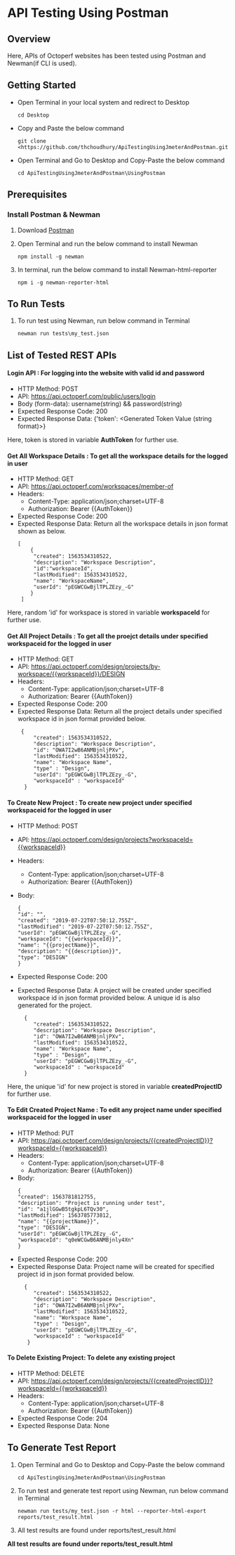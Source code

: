 # API Testing Using Postman

## Overview

Here, APIs of Octoperf websites has been tested using Postman and Newman(if CLI is used). 

## Getting Started

* Open Terminal in your local system and redirect to Desktop
   ```
   cd Desktop
   ```
* Copy and Paste the below command

   ```
   git clone <https://github.com/thchoudhury/ApiTestingUsingJmeterAndPostman.git>
   ```
  
* Open Terminal and Go to Desktop and Copy-Paste the below command

    ```
    cd ApiTestingUsingJmeterAndPostman\UsingPostman 
   ```

## Prerequisites

 ### Install Postman & Newman
1. Download [Postman](https://www.getpostman.com/apps)

2. Open Terminal and run the below command to install Newman

   ```
   npm install -g newman
   ```
   
3. In terminal, run the below command to install Newman-html-reporter

     ```
     npm i -g newman-reporter-html
    ```

## To Run Tests

1. To run test using Newman, run below command in Terminal

    ```
    newman run tests\my_test.json
    ```

## List of Tested REST APIs

#### Login API : For logging into the website with valid id and password
* HTTP Method: POST
* API:  https://api.octoperf.com/public/users/login
* Body (form-data): username(string) && password(string)
* Expected Response Code: 200 
* Expected Response Data: {'token': <Generated Token Value (string format)>}

Here, token is stored in variable **AuthToken** for further use.

#### Get All Workspace Details : To get all the workspace details for the logged in user
* HTTP Method: GET
* API:  https://api.octoperf.com/workspaces/member-of
* Headers:
    * Content-Type: application/json;charset=UTF-8
    * Authorization: Bearer {{AuthToken}}
* Expected Response Code: 200 
* Expected Response Data: Return all the workspace details in json format shown as below.
   ```
   [
       {
        "created": 1563534310522,
        "description": "Workspace Description",
        "id":"workspaceId",
        "lastModified": 1563534310522,
        "name": "WorkspaceName",
        "userId": "pEGWCGwBjlTPLZEzy_-G"
       }
    ]
    ```

Here, random 'id' for workspace is stored in variable **workspaceId** for further use.

#### Get All Project Details : To get all the proejct details under specified workspaceid for the logged in user
* HTTP Method: GET
* API:  https://api.octoperf.com/design/projects/by-workspace/{{workspaceId}}/DESIGN
* Headers:
    * Content-Type: application/json;charset=UTF-8
    * Authorization: Bearer {{AuthToken}}
* Expected Response Code: 200 
* Expected Response Data: Return all the project details under specified workspace id in json format provided below.
   ```
    {
        "created": 1563534310522,
        "description": "Workspace Description",
        "id": "OWA7I2wB6ANMBjnljPXv",
        "lastModified": 1563534310522,
        "name": "Workspace Name",
        "type" : "Design",
        "userId": "pEGWCGwBjlTPLZEzy_-G",
        "workspaceId" : "workspaceId"
     }
   ```

#### To Create New Project : To create new project under specified workspaceid for the logged in user
* HTTP Method: POST
* API:  https://api.octoperf.com/design/projects?workspaceId={{workspaceId}}
* Headers:
    * Content-Type: application/json;charset=UTF-8
    * Authorization: Bearer {{AuthToken}}
* Body: 
    ```
    {
    "id": "",
    "created": "2019-07-22T07:50:12.755Z",
    "lastModified": "2019-07-22T07:50:12.755Z",
    "userId": "pEGWCGwBjlTPLZEzy_-G",
    "workspaceId": "{{workspaceId}}",
    "name": "{{projectName}}",
    "description": "{{description}}",
    "type": "DESIGN"
    }
   ```
* Expected Response Code: 200 
* Expected Response Data: A project will be created under specified workspace id in json format provided below. A unique id is also generated for the project. 

   ```
     {
        "created": 1563534310522,
        "description": "Workspace Description",
        "id": "OWA7I2wB6ANMBjnljPXv",
        "lastModified": 1563534310522,
        "name": "Workspace Name",
        "type" : "Design",
        "userId": "pEGWCGwBjlTPLZEzy_-G",
        "workspaceId" : "workspaceId"
     }
   ```

Here, the unique 'id' for new project is stored in variable **createdProjectID** for further use.

#### To Edit Created Project Name : To edit any project name under specified workspaceid for the logged in user
* HTTP Method: PUT
* API: https://api.octoperf.com/design/projects/{{createdProjectID}}?workspaceId={{workspaceId}}
* Headers:
    * Content-Type: application/json;charset=UTF-8
    * Authorization: Bearer {{AuthToken}}
* Body: 
    ```
    {
    "created": 1563781812755,
    "description": "Project is running under test",
    "id": "a1jlGGwB5tgkpL6TQv30",
    "lastModified": 1563785773812,
    "name": "{{projectName}}",
    "type": "DESIGN",
    "userId": "pEGWCGwBjlTPLZEzy_-G",
    "workspaceId": "q0eWCGwB6ANMBjnly4Xn"
    }
   ```
* Expected Response Code: 200 
* Expected Response Data: Project name will be created for specified project id in json format provided below.
   ```
     {
        "created": 1563534310522,
        "description": "Workspace Description",
        "id": "OWA7I2wB6ANMBjnljPXv",
        "lastModified": 1563534310522,
        "name": "Workspace Name",
        "type" : "Design",
        "userId": "pEGWCGwBjlTPLZEzy_-G",
        "workspaceId" : "workspaceId"
      }
   ```

#### To Delete Existing Project: To delete any existing project
* HTTP Method: DELETE
* API:  https://api.octoperf.com/design/projects/{{createdProjectID}}?workspaceId={{workspaceId}}
* Headers:
    * Content-Type: application/json;charset=UTF-8
    * Authorization: Bearer {{AuthToken}}
* Expected Response Code: 204
* Expected Response Data: None


## To Generate Test Report

1. Open Terminal and Go to Desktop and Copy-Paste the below command

   ```
   cd ApiTestingUsingJmeterAndPostman\UsingPostman
   ```
   
2. To run test and generate test report using Newman, run below command in Terminal

   ```
   newman run tests/my_test.json -r html --reporter-html-export reports/test_result.html
   ```
   
3. All test results are found under reports/test_result.html



**All test results are found under reports/test_result.html**
